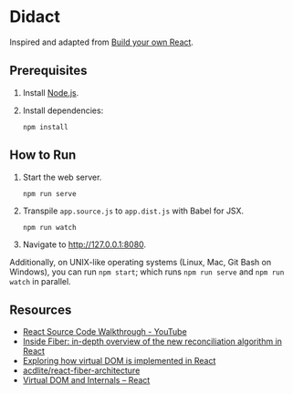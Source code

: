 # Didact

Inspired and adapted from [Build your own React](https://pomb.us/build-your-own-react/).

## Prerequisites

1. Install [Node.js](https://nodejs.org/en/).
2. Install dependencies:

       npm install

## How to Run

1. Start the web server.

       npm run serve

2. Transpile `app.source.js` to `app.dist.js` with Babel for JSX.

       npm run watch

3. Navigate to http://127.0.0.1:8080.

Additionally, on UNIX-like operating systems (Linux, Mac, Git Bash on Windows), you can run `npm start`; which runs `npm run serve` and `npm run watch` in parallel.

## Resources

* [React Source Code Walkthrough - YouTube](https://www.youtube.com/playlist?list=PLvx8w9g4qv_p-OS-XdbB3Ux_6DMXhAJC3)
* [Inside Fiber: in-depth overview of the new reconciliation algorithm in React](https://indepth.dev/posts/1008/inside-fiber-in-depth-overview-of-the-new-reconciliation-algorithm-in-react)
* [Exploring how virtual DOM is implemented in React](https://indepth.dev/posts/1501/exploring-how-virtual-dom-is-implemented-in-react)
* [acdlite/react-fiber-architecture](https://github.com/acdlite/react-fiber-architecture)
* [Virtual DOM and Internals – React](https://reactjs.org/docs/faq-internals.html)
